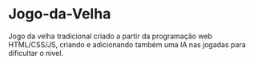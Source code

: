 # Jogo-da-Velha

 Jogo da velha tradicional criado a partir da programação web HTML/CSS/JS, criando e adicionando também uma IA nas jogadas para dificultar o nivel.

